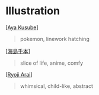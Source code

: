 # Illustration

[[Aya Kusube]] 
> pokemon, linework hatching

[[海島千本]]
> slice of life, anime, comfy

[[Ryoji Arai]]
> whimsical, child-like, abstract

[//begin]: # "Autogenerated link references for markdown compatibility"
[Aya Kusube]: aya-kusube.md "Aya Kusube"
[海島千本]: 海島千本.md "海島千本"
[Ryoji Arai]: ryoji-arai.md "Ryoji Arai"
[//end]: # "Autogenerated link references"